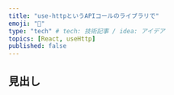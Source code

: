 ```yaml
---
title: "use-httpというAPIコールのライブラリで"
emoji: "📘"
type: "tech" # tech: 技術記事 / idea: アイデア
topics: [React, useHttp]
published: false
---
```


## 見出し


